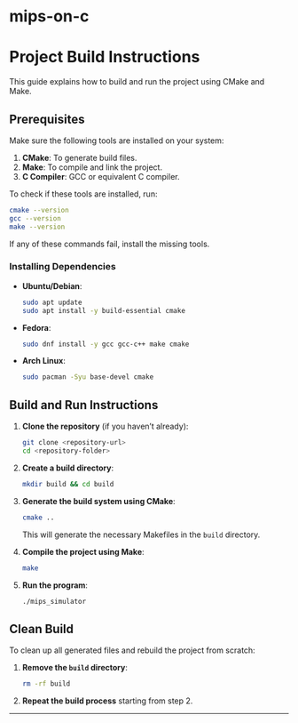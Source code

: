 # mips-on-c

# Project Build Instructions

This guide explains how to build and run the project using CMake and Make.

## Prerequisites

Make sure the following tools are installed on your system:

1. **CMake**: To generate build files.
2. **Make**: To compile and link the project.
3. **C Compiler**: GCC or equivalent C compiler.

To check if these tools are installed, run:
```bash
cmake --version
gcc --version
make --version
```
If any of these commands fail, install the missing tools.

### Installing Dependencies
- **Ubuntu/Debian**:
  ```bash
  sudo apt update
  sudo apt install -y build-essential cmake
  ```
- **Fedora**:
  ```bash
  sudo dnf install -y gcc gcc-c++ make cmake
  ```
- **Arch Linux**:
  ```bash
  sudo pacman -Syu base-devel cmake
  ```

## Build and Run Instructions

1. **Clone the repository** (if you haven’t already):
   ```bash
   git clone <repository-url>
   cd <repository-folder>
   ```

2. **Create a build directory**:
   ```bash
   mkdir build && cd build
   ```

3. **Generate the build system using CMake**:
   ```bash
   cmake ..
   ```
   This will generate the necessary Makefiles in the `build` directory.

4. **Compile the project using Make**:
   ```bash
   make
   ```

5. **Run the program**:
   ```bash
   ./mips_simulator
   ```

## Clean Build

To clean up all generated files and rebuild the project from scratch:

1. **Remove the `build` directory**:
   ```bash
   rm -rf build
   ```

2. **Repeat the build process** starting from step 2.

---